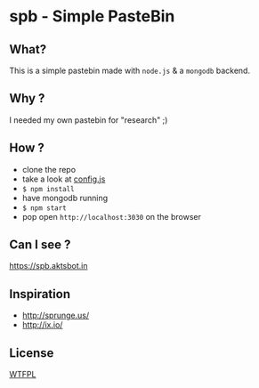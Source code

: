 # spb - Simple PasteBin

## What?

This is a simple pastebin made with `node.js` &amp; a `mongodb` backend.

## Why ?

I needed my own pastebin for "research" ;)

## How ?

- clone the repo
- take a look at [config.js](./config.js)
- `$ npm install`
- have mongodb running
- `$ npm start`
- pop open `http://localhost:3030` on the browser

## Can I see ?

https://spb.aktsbot.in

## Inspiration

- http://sprunge.us/
- http://ix.io/

## License

[WTFPL](http://www.wtfpl.net/)
